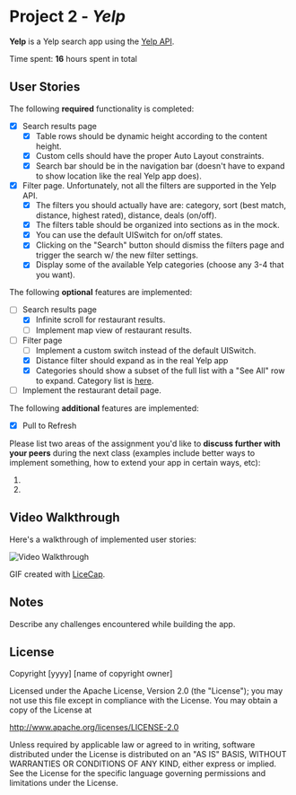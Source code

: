# Project 2 - *Yelp*

**Yelp** is a Yelp search app using the [Yelp API](http://www.yelp.com/developers/documentation/v2/search_api).

Time spent: **16** hours spent in total

## User Stories

The following **required** functionality is completed:

- [X] Search results page
    - [X] Table rows should be dynamic height according to the content height.
    - [X] Custom cells should have the proper Auto Layout constraints.
    - [X] Search bar should be in the navigation bar (doesn't have to expand to show location like the real Yelp app does).
- [X] Filter page. Unfortunately, not all the filters are supported in the Yelp API.
    - [X] The filters you should actually have are: category, sort (best match, distance, highest rated), distance, deals (on/off).
    - [X] The filters table should be organized into sections as in the mock.
    - [X] You can use the default UISwitch for on/off states.
    - [X] Clicking on the "Search" button should dismiss the filters page and trigger the search w/ the new filter settings.
    - [X] Display some of the available Yelp categories (choose any 3-4 that you want).

The following **optional** features are implemented:

- [ ] Search results page
    - [X] Infinite scroll for restaurant results.
    - [ ] Implement map view of restaurant results.
- [ ] Filter page
    - [ ] Implement a custom switch instead of the default UISwitch.
    - [X] Distance filter should expand as in the real Yelp app
    - [X] Categories should show a subset of the full list with a "See All" row to expand. Category list is [here](http://www.yelp.com/developers/documentation/category_list).
- [ ] Implement the restaurant detail page.

The following **additional** features are implemented:

- [X] Pull to Refresh

Please list two areas of the assignment you'd like to **discuss further with your peers** during the next class (examples include better ways to implement something, how to extend your app in certain ways, etc):

1.
2.

## Video Walkthrough

Here's a walkthrough of implemented user stories:

<img src='http://i.imgur.com/link/to/your/gif/file.gif' title='Video Walkthrough' width='' alt='Video Walkthrough' />

GIF created with [LiceCap](http://www.cockos.com/licecap/).

## Notes

Describe any challenges encountered while building the app.

## License

Copyright [yyyy] [name of copyright owner]

Licensed under the Apache License, Version 2.0 (the "License");
you may not use this file except in compliance with the License.
You may obtain a copy of the License at

http://www.apache.org/licenses/LICENSE-2.0

Unless required by applicable law or agreed to in writing, software
distributed under the License is distributed on an "AS IS" BASIS,
WITHOUT WARRANTIES OR CONDITIONS OF ANY KIND, either express or implied.
See the License for the specific language governing permissions and
limitations under the License.
